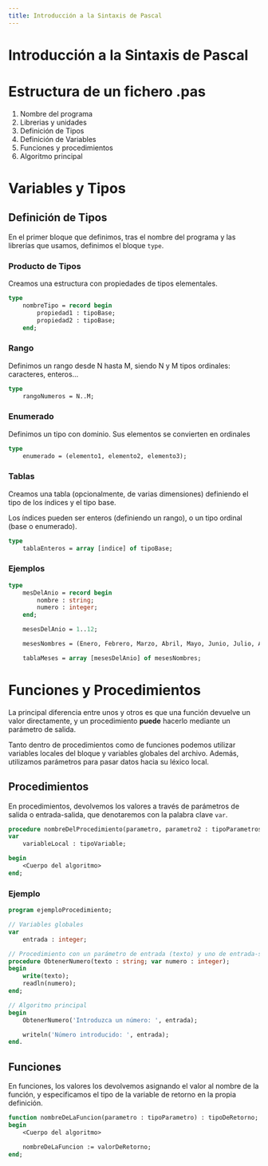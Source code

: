 ```yaml
---
title: Introducción a la Sintaxis de Pascal
---
```


# Introducción a la Sintaxis de Pascal

# Estructura de un fichero .pas

1. Nombre del programa
2. Librerias y unidades
3. Definición de Tipos
4. Definición de Variables
5. Funciones y procedimientos
6. Algoritmo principal

# Variables y Tipos

## Definición de Tipos

En el primer bloque que definimos, tras el nombre del programa y las librerías que usamos, definimos el bloque `type`.

### Producto de Tipos

Creamos una estructura con propiedades de tipos elementales.

```pascal
type
	nombreTipo = record begin
		propiedad1 : tipoBase;
		propiedad2 : tipoBase;
	end;
```

### Rango

Definimos un rango desde N hasta M, siendo N y M tipos ordinales: caracteres, enteros...

```pascal
type
	rangoNumeros = N..M;
```

### Enumerado

Definimos un tipo con dominio. Sus elementos se convierten en ordinales

```pascal
type
	enumerado = (elemento1, elemento2, elemento3);
```

### Tablas

Creamos una tabla (opcionalmente, de varias dimensiones) definiendo el tipo de los índices y el tipo base.

Los índices pueden ser enteros (definiendo un rango), o un tipo ordinal (base o enumerado).

```pascal
type
	tablaEnteros = array [indice] of tipoBase;
```

### Ejemplos

```pascal
type
	mesDelAnio = record begin
		nombre : string;
		numero : integer;
	end;

	mesesDelAnio = 1..12;

	mesesNombres = (Enero, Febrero, Marzo, Abril, Mayo, Junio, Julio, Agosto, Septiembre, Octubre, Noviembre, Diciembre);

	tablaMeses = array [mesesDelAnio] of mesesNombres;
```

# Funciones y Procedimientos

La principal diferencia entre unos y otros es que una función devuelve un valor directamente, y un procedimiento **puede** hacerlo mediante un parámetro de salida.

Tanto dentro de procedimientos como de funciones podemos utilizar variables locales del bloque y variables globales del archivo. Además, utilizamos parámetros para pasar datos hacia su léxico local.

## Procedimientos

En procedimientos, devolvemos los valores a través de parámetros de salida o entrada-salida, que denotaremos con la palabra clave `var`.

```pascal
procedure nombreDelProcedimiento(parametro, parametro2 : tipoParametros; var parametro3 : tipoParametro3);
var
	variableLocal : tipoVariable;

begin
	<Cuerpo del algoritmo>
end;
```

### Ejemplo

```pascal
program ejemploProcedimiento;

// Variables globales
var
	entrada : integer;

// Procedimiento con un parámetro de entrada (texto) y uno de entrada-salida (numero)
procedure ObtenerNumero(texto : string; var numero : integer);
begin
	write(texto);
	readln(numero);
end;

// Algoritmo principal
begin
	ObtenerNumero('Introduzca un número: ', entrada);

	writeln('Número introducido: ', entrada);
end.
```

## Funciones

En funciones, los valores los devolvemos asignando el valor al nombre de la función, y especificamos el tipo de la variable de retorno en la propia definición.

```pascal
function nombreDeLaFuncion(parametro : tipoParametro) : tipoDeRetorno;
begin
	<Cuerpo del algoritmo>

	nombreDeLaFuncion := valorDeRetorno;
end;
```

